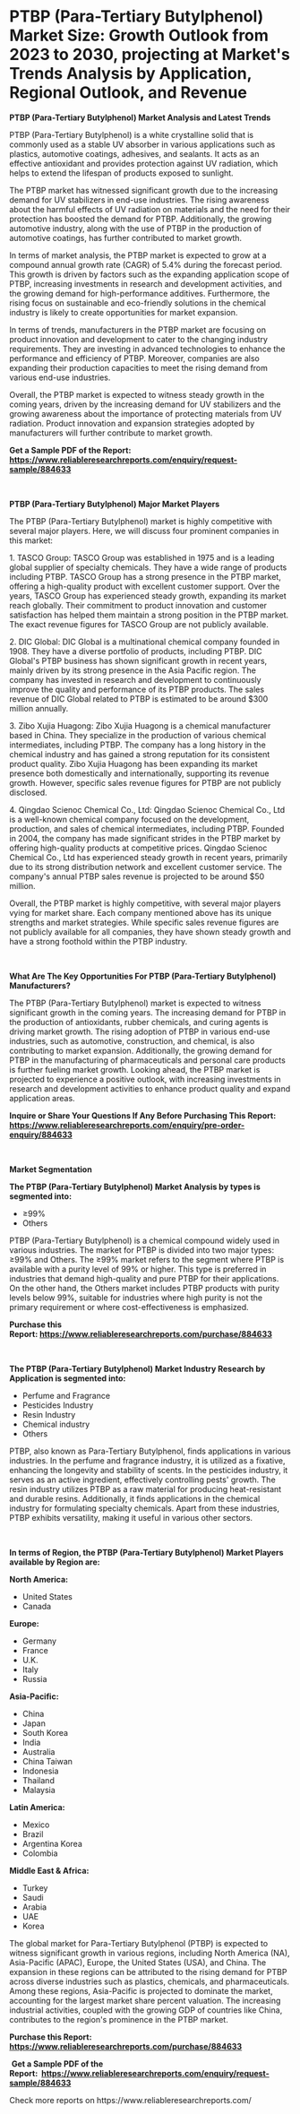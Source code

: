 <p><h1>PTBP (Para-Tertiary Butylphenol) Market Size: Growth Outlook from 2023 to 2030, projecting at Market's Trends Analysis by Application, Regional Outlook, and Revenue</h1></p><p><strong>PTBP (Para-Tertiary Butylphenol) Market Analysis and Latest Trends</strong></p>
<p><p>PTBP (Para-Tertiary Butylphenol) is a white crystalline solid that is commonly used as a stable UV absorber in various applications such as plastics, automotive coatings, adhesives, and sealants. It acts as an effective antioxidant and provides protection against UV radiation, which helps to extend the lifespan of products exposed to sunlight.</p><p>The PTBP market has witnessed significant growth due to the increasing demand for UV stabilizers in end-use industries. The rising awareness about the harmful effects of UV radiation on materials and the need for their protection has boosted the demand for PTBP. Additionally, the growing automotive industry, along with the use of PTBP in the production of automotive coatings, has further contributed to market growth.</p><p>In terms of market analysis, the PTBP market is expected to grow at a compound annual growth rate (CAGR) of 5.4% during the forecast period. This growth is driven by factors such as the expanding application scope of PTBP, increasing investments in research and development activities, and the growing demand for high-performance additives. Furthermore, the rising focus on sustainable and eco-friendly solutions in the chemical industry is likely to create opportunities for market expansion.</p><p>In terms of trends, manufacturers in the PTBP market are focusing on product innovation and development to cater to the changing industry requirements. They are investing in advanced technologies to enhance the performance and efficiency of PTBP. Moreover, companies are also expanding their production capacities to meet the rising demand from various end-use industries.</p><p>Overall, the PTBP market is expected to witness steady growth in the coming years, driven by the increasing demand for UV stabilizers and the growing awareness about the importance of protecting materials from UV radiation. Product innovation and expansion strategies adopted by manufacturers will further contribute to market growth.</p></p>
<p><strong>Get a Sample PDF of the Report:&nbsp; <a href="https://www.reliableresearchreports.com/enquiry/request-sample/884633">https://www.reliableresearchreports.com/enquiry/request-sample/884633</a></strong></p>
<p>&nbsp;</p>
<p><strong>PTBP (Para-Tertiary Butylphenol) Major Market Players</strong></p>
<p><p>The PTBP (Para-Tertiary Butylphenol) market is highly competitive with several major players. Here, we will discuss four prominent companies in this market:</p><p>1. TASCO Group: TASCO Group was established in 1975 and is a leading global supplier of specialty chemicals. They have a wide range of products including PTBP. TASCO Group has a strong presence in the PTBP market, offering a high-quality product with excellent customer support. Over the years, TASCO Group has experienced steady growth, expanding its market reach globally. Their commitment to product innovation and customer satisfaction has helped them maintain a strong position in the PTBP market. The exact revenue figures for TASCO Group are not publicly available.</p><p>2. DIC Global: DIC Global is a multinational chemical company founded in 1908. They have a diverse portfolio of products, including PTBP. DIC Global's PTBP business has shown significant growth in recent years, mainly driven by its strong presence in the Asia Pacific region. The company has invested in research and development to continuously improve the quality and performance of its PTBP products. The sales revenue of DIC Global related to PTBP is estimated to be around $300 million annually.</p><p>3. Zibo Xujia Huagong: Zibo Xujia Huagong is a chemical manufacturer based in China. They specialize in the production of various chemical intermediates, including PTBP. The company has a long history in the chemical industry and has gained a strong reputation for its consistent product quality. Zibo Xujia Huagong has been expanding its market presence both domestically and internationally, supporting its revenue growth. However, specific sales revenue figures for PTBP are not publicly disclosed.</p><p>4. Qingdao Scienoc Chemical Co., Ltd: Qingdao Scienoc Chemical Co., Ltd is a well-known chemical company focused on the development, production, and sales of chemical intermediates, including PTBP. Founded in 2004, the company has made significant strides in the PTBP market by offering high-quality products at competitive prices. Qingdao Scienoc Chemical Co., Ltd has experienced steady growth in recent years, primarily due to its strong distribution network and excellent customer service. The company's annual PTBP sales revenue is projected to be around $50 million.</p><p>Overall, the PTBP market is highly competitive, with several major players vying for market share. Each company mentioned above has its unique strengths and market strategies. While specific sales revenue figures are not publicly available for all companies, they have shown steady growth and have a strong foothold within the PTBP industry.</p></p>
<p>&nbsp;</p>
<p><strong>What Are The Key Opportunities For PTBP (Para-Tertiary Butylphenol) Manufacturers?</strong></p>
<p><p>The PTBP (Para-Tertiary Butylphenol) market is expected to witness significant growth in the coming years. The increasing demand for PTBP in the production of antioxidants, rubber chemicals, and curing agents is driving market growth. The rising adoption of PTBP in various end-use industries, such as automotive, construction, and chemical, is also contributing to market expansion. Additionally, the growing demand for PTBP in the manufacturing of pharmaceuticals and personal care products is further fueling market growth. Looking ahead, the PTBP market is projected to experience a positive outlook, with increasing investments in research and development activities to enhance product quality and expand application areas.</p></p>
<p><strong>Inquire or Share Your Questions If Any Before Purchasing This Report: <a href="https://www.reliableresearchreports.com/enquiry/pre-order-enquiry/884633">https://www.reliableresearchreports.com/enquiry/pre-order-enquiry/884633</a></strong></p>
<p>&nbsp;</p>
<p><strong>Market Segmentation</strong></p>
<p><strong>The PTBP (Para-Tertiary Butylphenol) Market Analysis by types is segmented into:</strong></p>
<p><ul><li>≥99%</li><li>Others</li></ul></p>
<p><p>PTBP (Para-Tertiary Butylphenol) is a chemical compound widely used in various industries. The market for PTBP is divided into two major types: ≥99% and Others. The ≥99% market refers to the segment where PTBP is available with a purity level of 99% or higher. This type is preferred in industries that demand high-quality and pure PTBP for their applications. On the other hand, the Others market includes PTBP products with purity levels below 99%, suitable for industries where high purity is not the primary requirement or where cost-effectiveness is emphasized.</p></p>
<p><strong>Purchase this Report:&nbsp;<a href="https://www.reliableresearchreports.com/purchase/884633">https://www.reliableresearchreports.com/purchase/884633</a></strong></p>
<p>&nbsp;</p>
<p><strong>The PTBP (Para-Tertiary Butylphenol) Market Industry Research by Application is segmented into:</strong></p>
<p><ul><li>Perfume and Fragrance</li><li>Pesticides Industry</li><li>Resin Industry</li><li>Chemical industry</li><li>Others</li></ul></p>
<p><p>PTBP, also known as Para-Tertiary Butylphenol, finds applications in various industries. In the perfume and fragrance industry, it is utilized as a fixative, enhancing the longevity and stability of scents. In the pesticides industry, it serves as an active ingredient, effectively controlling pests' growth. The resin industry utilizes PTBP as a raw material for producing heat-resistant and durable resins. Additionally, it finds applications in the chemical industry for formulating specialty chemicals. Apart from these industries, PTBP exhibits versatility, making it useful in various other sectors.</p></p>
<p>&nbsp;</p>
<p><strong>In terms of Region, the PTBP (Para-Tertiary Butylphenol) Market Players available by Region are:</strong></p>
<p>
    <p> <strong> North America: </strong>
        <ul>
            <li>United States</li>
            <li>Canada</li>
        </ul>
        </p> 
    <p> <strong> Europe: </strong>
        <ul>
            <li>Germany</li>
            <li>France</li>
            <li>U.K.</li>
            <li>Italy</li>
            <li>Russia</li>
        </ul>
        </p> 
    <p> <strong> Asia-Pacific: </strong>
        <ul>
            <li>China</li>
            <li>Japan</li>
            <li>South Korea</li>
            <li>India</li>
            <li>Australia</li>
            <li>China Taiwan</li>
            <li>Indonesia</li>
            <li>Thailand</li>
            <li>Malaysia</li>
        </ul>
        </p> 
    <p> <strong> Latin America: </strong>
        <ul>
            <li>Mexico</li>
            <li>Brazil</li>
            <li>Argentina Korea</li>
            <li>Colombia</li>
        </ul>
        </p> 
    <p> <strong> Middle East & Africa: </strong>
        <ul>
            <li>Turkey</li>
            <li>Saudi</li>
            <li>Arabia</li>
            <li>UAE</li>
            <li>Korea</li>
        </ul>
    </p>
    </p>
<p><p>The global market for Para-Tertiary Butylphenol (PTBP) is expected to witness significant growth in various regions, including North America (NA), Asia-Pacific (APAC), Europe, the United States (USA), and China. The expansion in these regions can be attributed to the rising demand for PTBP across diverse industries such as plastics, chemicals, and pharmaceuticals. Among these regions, Asia-Pacific is projected to dominate the market, accounting for the largest market share percent valuation. The increasing industrial activities, coupled with the growing GDP of countries like China, contributes to the region's prominence in the PTBP market.</p></p>
<p><strong>Purchase this Report: <a href="https://www.reliableresearchreports.com/purchase/884633">https://www.reliableresearchreports.com/purchase/884633</a></strong></p>
<p>&nbsp;<strong>Get a Sample PDF of the Report:&nbsp;&nbsp;<a href="https://www.reliableresearchreports.com/enquiry/request-sample/884633">https://www.reliableresearchreports.com/enquiry/request-sample/884633</a></strong></p>
<p><strong></strong></p>
<p>Check more reports on https://www.reliableresearchreports.com/</p>